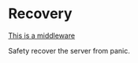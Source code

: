 # Recovery

[This is a middleware](https://github.com/kataras/iris/tree/development/middleware/recovery)


Safety recover the server from panic.

